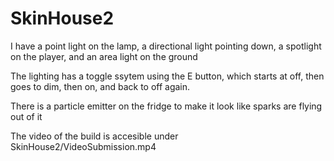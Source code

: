 # SkinHouse2

I have a point light on the lamp, a directional light pointing down, a spotlight on the player, and an area light on the ground

The lighting has a toggle ssytem using the E button, which starts at off, then goes to dim, then on, and back to off again.

There is a particle emitter on the fridge to make it look like sparks are flying out of it

The video of the build is accesible under SkinHouse2/VideoSubmission.mp4
